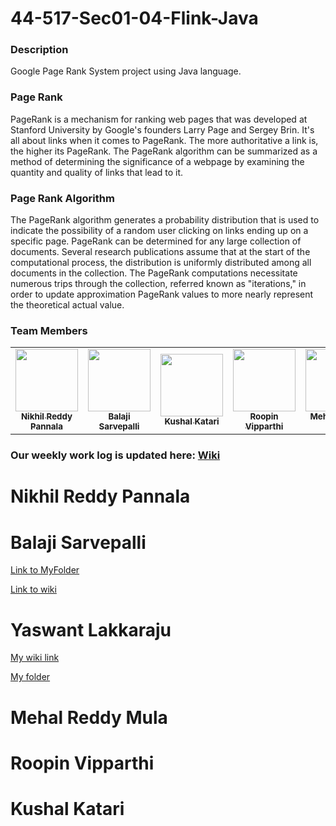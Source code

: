 # 44-517-Sec01-04-Flink-Java

### Description

Google Page Rank System project using Java language.

### Page Rank

PageRank is a mechanism for ranking web pages that was developed at Stanford University by Google's founders Larry Page and Sergey Brin. It's all about links when it comes to PageRank. The more authoritative a link is, the higher its PageRank. The PageRank algorithm can be summarized as a method of determining the significance of a webpage by examining the quantity and quality of links that lead to it.

### Page Rank Algorithm
The PageRank algorithm generates a probability distribution that is used to indicate the possibility of a random user clicking on links ending up on a specific page. PageRank can be determined for any large collection of documents. Several research publications assume that at the start of the computational process, the distribution is uniformly distributed among all documents in the collection. The PageRank computations necessitate numerous trips through the collection, referred known as "iterations," in order to update approximation PageRank values to more nearly represent the theoretical actual value.

### Team Members

<table>
<td align="center"><a href="https://github.com/Nikhilreddy012"><img src="https://avatars.githubusercontent.com/u/77602266?v=4" width="100px;" alt=""/><br /><sub><b>Nikhil Reddy Pannala</b></sub></a><br /></td>

<td align="center"><a href="https://github.com/sarvepallibalu04"><img src="https://avatars.githubusercontent.com/u/67253469?v=4" width="100px;" alt=""/><br /><sub><b>Balaji Sarvepalli</b></sub></a><br /></td>

<td align="center"><a href="https://github.com/kushalkatari"><img src="https://avatars.githubusercontent.com/u/35985697?v=4" width="100px;" alt=""/><br /><sub><b>Kushal Katari</b></sub></a><br /></td>

<td align="center"><a href="https://github.com/RoopinVipparthi"><img src="https://avatars.githubusercontent.com/u/77812398?v=4" width="100px;" alt=""/><br /><sub><b>Roopin Vipparthi</b></sub></a><br /></td>

<td align="center"><a href="https://github.com/MehalS542312"><img src="https://avatars.githubusercontent.com/u/77812392?v=4" width="100px;" alt=""/><br /><sub><b>Mehal Reddy Mula</b></sub></a><br /></td>

<td align="center"><a href="https://github.com/yaswant1"><img src="https://avatars.githubusercontent.com/u/50574413?v=4" width="100px;" alt=""/><br /><sub><b>Yaswant Lakkaraju</b></sub></a><br /></td>

</table>

### Our weekly work log is updated here: [Wiki](https://github.com/Nikhilreddy012/44-517-Sec01-04-Flink-Java/wiki)

# Nikhil Reddy Pannala

# Balaji Sarvepalli

[Link to MyFolder](https://github.com/Nikhilreddy012/44-517-Sec01-04-Flink-Java/tree/main/Balaji)

[Link to wiki](https://github.com/Nikhilreddy012/44-517-Sec01-04-Flink-Java/wiki)

# Yaswant Lakkaraju

[My wiki link](https://github.com/Nikhilreddy012/44-517-Sec01-04-Flink-Java/wiki/Yaswant-Lakkaraju)

[My folder](https://github.com/Nikhilreddy012/44-517-Sec01-04-Flink-Java/tree/main/Yaswant)

# Mehal Reddy Mula

# Roopin Vipparthi

# Kushal Katari
